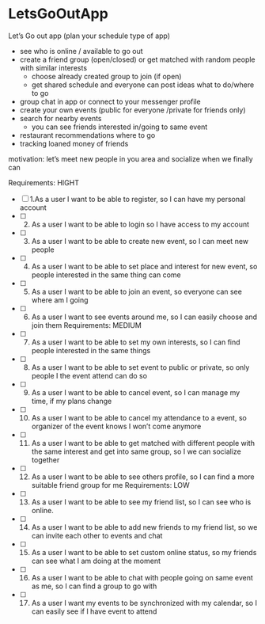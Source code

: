 # LetsGoOutApp

Let’s Go out app
(plan your schedule type of app)
- see who is online / available to go out
- create a friend group (open/closed) or get matched with random people with similar interests
  - choose already created group to join (if open)
  - get shared schedule and everyone can post ideas what to do/where to go
- group chat in app or connect to your messenger profile 
- create your own events (public for everyone /private for friends only)
- search for nearby events
  - you can see friends interested in/going to same event
- restaurant recommendations where to go
- tracking loaned money of friends

motivation: let’s meet new people in you area and socialize when we finally can 

Requirements: 
HIGHT
- [ ] 1.As a user I want to be able to register, so I can have my personal account
- [ ] 2. As a user I want to be able to login so I have access to my account
- [ ] 3. As a user I want to be able to create new event, so I can meet new people 
- [ ] 4. As a user I want to be able to set place and interest for new event, so people interested in  the same thing can come
- [ ] 5. As a user I want to be able to join an event, so everyone can see where am I going
- [ ] 6. As a user I want to see events around me, so I can easily choose and join them 
Requirements: 
MEDIUM
- [ ] 7. As a user I want to be able to set my own interests, so I can find people interested in the same things
- [ ] 8. As a user I want to be able to set event to public or private, so only people I the event attend can do so
- [ ] 9. As a user I want to be able to cancel event, so I can manage my time, if my plans change
- [ ] 10. As a user I want to be able to cancel my attendance to a event, so organizer of the event knows I won’t come anymore
- [ ] 11. As a user I want to be able to get matched with different people with the same interest and get into same group, so I we can socialize together 
- [ ] 12. As a user I want to be able to see others profile, so I can find a more suitable friend group for me 
Requirements: 
LOW
- [ ] 13. As a user I want to be able to see my friend list, so I can see who is online.
- [ ] 14. As a user I want to be able to add new friends to my friend list, so we can invite each other to events and chat
- [ ] 15. As a user I want to be able to set custom online status, so my friends can see what I am doing at the moment
- [ ] 16. As a user I want to be able to chat with people going on same event as me, so I can find a group to go with
- [ ] 17. As a user I want my events to be synchronized with my calendar, so I can easily see if I have event to attend

